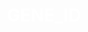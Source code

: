 # GENE_ID
<!DOCTYPE html>
<html>
    <style>

        body{
            background-color:rgb(87, 76, 76);
        }

        header{
         background-color:rgb(84, 146, 117);;
         border-radius: 30px;
         border: 3px solid white;
        }
        h1{
         color: white;
         text-align: center;
         cursor: pointer;
        }
        .cript{
            background: url(dna-gif.gif);
            background-size: 300px;
            border: 4px solid white;
            border-radius: 30px
        }
        .late{
            position:auto;
            top: 30%;
            background: url(rna2-gif.gif);
            background-size: 300px;
            border: 4px solid white;
            border-radius: 30px;

        }
        .speed_motion{
            background-color:black;
            padding:10px;
            border-radius: 30px;
            border: 3px solid white;
        }
        p{
            color: white;
        }
        .tes{
            border:3px solid black;
            border-radius: 15px;
        }
        button{
            cursor: pointer;
            margin-top: 10px;
            padding:5px;
            border-radius: 30px;
            background-color: blue;
            color: cornsilk;
            border: 3px solid white;
        }
        .trn-1{
            background-color: white;
        }
        .tein{
            background: url(protein-gif.gif);
            background-size: 300px;
            border: 4px solid white;
            border-radius: 30px;
        }
        .exp-lain{
            background-color: black;
            position: absolute;
            left:40%;
            top:40%;
            padding: 20px;
            border-radius: 30px;
            visibility: hidden;
            border: 3px solid white;
        }
        .exp-lain.show{
            visibility: visible;
        }
        .err-or{
            color:white;
            background-color: red;
            padding:20px;
            width: 600;
            position: absolute;
            border-radius: 30px;
        }
       
        
       

    </style>
    <body>
        <header>
            <h1 onclick='express()'>bio: Gene Expression(click)</h1>
            
        </header>
        <p></p>
        
        <div class = 'cript'>
            <p class='speed_motion' onclick = 'motion()'>TRANSCRIPTION</p><br>
            <textarea cols ="60" rows ="5" class = "tes" id = "txt_1" placeholder="Type for transcription....."></textarea><br>
            <button onclick = "dna()">Transcribe DNA</button><br>
            <P id ="new"></P>
            <div class = "trn-1" id ="te_2">

            </div>
            
        </div>
        <p></p>

        <div class = 'late'>
            <p class='speed_motion' onclick = 'motion()'>TRANSLATION</p><br>
            <textarea cols ="60" rows ="5" class = "tes" id = "txt_2" placeholder="Type for translation....."></textarea><br>
            <button onclick = "rna()">Translate RNA</button><br>
            <P id ="new"></P>
            <div class = "trn-1" id ="te_3">

            </div>
            
        </div>
        <p></p>

        <div class = 'tein'>
            <p class='speed_motion' onclick = 'motion()'>PROTEIN</p><br>
            <textarea cols ="60" rows ="5" class = "tes" id = "txt_3" placeholder="Type to get amino-acids....."></textarea><br>
            <button onclick = "tna()">Get Protein</button><br>
            <P id ="new"></P>
            <div class = "trn-1" id ="te_4">

            </div>
            
        </div>

        <div class="exp-lain" id="exp_lain">
            <p>For DNA </p>
            <p> A (Adenine(purine)) converts to T (thymine(pyrimidine))-----Vice Versa </p>
            <p> G (Guanine(purine)) converts to C (Cytosine(pyrimidine)) ----- Vice Versa </p>

            <p>For RNA </p>
            <p> A (Adenine(purine)) converts to U (Uracil(pyrimidine))-----Vice Versa </p>
            <p> G (Guanine(purine)) converts to C (Cytosine(pyrimidine)) ----- Vice Versa </p>
            <p> T (Thymine(pyrimidine)) converts to A (Adenine(purine))</p>

            <p>For Protein: the translated RNA creates the protein</p>
 
        </div>

        <div class="err-rr" id="error"></div>
        
        <script>
            function explaination(){
                var explain = document.getElementById("exp_lain")
                explain.classList.toggle("show")
            }


            function dna(){
                explaination()
                var tra = document.getElementById("txt_1").value;
                var ans_2 = document.getElementById("te_2")
                new_gene = ""
                
                for( i of tra){
                    if (i == 'A'){
                        new_gene += 'T'
                    };
                    
                    if(i == 'T'){
                        new_gene += 'A'
                    }
                    if(i == 'C'){
                        new_gene += 'G'
                    }
                    if(i == 'G'){
                        new_gene+= 'C'
                    }
                    else{
                        
                    }
                ans_2.innerHTML = new_gene
                } 
            }
             
            
            function rna(){
                explaination()
                var tra_2 = document.getElementById("txt_2").value;
                var ans_3 = document.getElementById("te_3")
                new_gene_2 = ""
                
                for( i of tra_2){
                    if (i == 'A'){
                        new_gene_2 += 'U'
                    }
                    if(i == 'T'){
                        new_gene_2 += 'A'
                    }
                    if(i == 'C'){
                        new_gene_2 += 'G'
                    }
                    if(i == 'G'){
                        new_gene_2+= 'C'
                    }
                    if(i == 'U'){
                        new_gene_2+= 'A'
                    }
                    
                    else{
                        
                    }
                ans_3.innerHTML = new_gene_2
                }
            }

            function tna(){
                explaination()
                var tra_3 = document.getElementById("txt_3").value;
                var ans_4 = document.getElementById("te_4")
                var list_gene =[]
                var protein = []
                var new_gene_3 = ""

                for(i of tra_3){
                    new_gene_3 += i
                    if(new_gene_3.length == 3){
                        list_gene.push(new_gene_3)
                        new_gene_3 = ""
                    }
                }
                console.log(list_gene)

                for(k of list_gene){
                    if (k.includes('UUU') || k.includes('UUC')){
                        protein.push('Phenylalanine')
                    }
                    
                    if(k.includes('UUA') ||k.includes('UUG') || k.includes('CUU') || k.includes('CUC')||k.includes('CUA')||k.includes('CUG')){
                        protein.push('Leucine')
                    }
                    if(k.includes('AUU') ||k.includes('AUC') || k.includes('AUA')){
                        protein.push('Isoleucine')
                    }
                    if (k.includes('AUG')){
                        protein.push('Methionine(start)')
                    }
                    if(k.includes('GUU') ||k.includes('GUC') || k.includes('GUA') || k.includes('GUG')){
                        protein.push('Valine')
                    }
                    if(k.includes('UCU') ||k.includes('UCC') || k.includes('UCA') || k.includes('UCG') || k.includes('AGU') || k.includes('AGC')){
                        protein.push('Serine')
                    }
                    if(k.includes('CCU') ||k.includes('CCC') || k.includes('CCA') || k.includes('CCG')){
                        protein.push('Proline')
                    }
                    if(k.includes('ACU') ||k.includes('ACC') || k.includes('ACA') || k.includes('ACG')){
                        protein.push('Threonine')
                    }
                    if(k.includes('GCU') ||k.includes('GCC') || k.includes('GCA') || k.includes('GCG')){
                        protein.push('Alanine')
                    }
                    if(k.includes('UAU') ||k.includes('UAC')){
                        protein.push('Tyrosine')
                    }
                    if(k.includes('UAA') ||k.includes('UAG') || k.includes('UGA')){
                        protein.push('Stop')
                    }
                    if(k.includes('CAU') ||k.includes('CAC')){
                        protein.push('Histidine')
                    }
                    if(k.includes('CAA') ||k.includes('CAG')){
                        protein.push('Glutamine')
                    }
                    if(k.includes('AAU') ||k.includes('AAC')){
                        protein.push('Asparagine')
                    }
                    if(k.includes('AAA') ||k.includes('AAG')){
                        protein.push('Lysine')
                    }

                    if(k.includes('GAU') ||k.includes('GAC')){
                        protein.push('Aspartic Acid')
                    }
                    if(k.includes('GAA') ||k.includes('GAG')){
                        protein.push('Glumatic Acid')
                    }
                    if(k.includes('UGU') ||k.includes('UGC')){
                        protein.push('Cysteine')
                    }
                    if(k.includes('UGG')){
                        protein.push('Tryptophan')
                    }
                    if(k.includes('CGU') ||k.includes('CGC') || k.includes('CGA') || k.includes('CGG')||k.includes('AGA')||k.includes('AGG')){
                        protein.push('Arginine')
                    }
                    if(k.includes('GGU') ||k.includes('GGC') || k.includes('GGA') || k.includes('GGG')){
                        protein.push('Glycine')
                    }
                    
                       
                }
                
                ans_4.innerHTML = protein
            }
//EXPRESS ALL GENES
            function express(){

                explaination()
                var tra = document.getElementById("txt_1").value;
                var ans_2 = document.getElementById("te_2")
                new_gene = ""
                
                for( i of tra){
                    if (i == 'A'){
                        new_gene += 'T'
                    };
                    
                    if(i == 'T'){
                        new_gene += 'A'
                    }
                    if(i == 'C'){
                        new_gene += 'G'
                    }
                    if(i == 'G'){
                        new_gene+= 'C'
                    }
                    else{
                        
                    }
                ans_2.innerHTML = new_gene
                } 
                var tra_2 = document.getElementById("txt_2").value = new_gene;
                var ans_3 = document.getElementById("te_3")
                new_gene_2 = ""
                
                for( i of tra_2){
                    if (i == 'A'){
                        new_gene_2 += 'U'
                    }
                    if(i == 'T'){
                        new_gene_2 += 'A'
                    }
                    if(i == 'C'){
                        new_gene_2 += 'G'
                    }
                    if(i == 'G'){
                        new_gene_2+= 'C'
                    }
                    if(i == 'U'){
                        new_gene_2+= 'A'
                    }
                    
                    else{
                        
                    }
                ans_3.innerHTML = new_gene_2
                }
                var tra_3 = document.getElementById("txt_3").value = new_gene_2;
                var ans_4 = document.getElementById("te_4")
                var list_gene =[]
                var protein = []
                var new_gene_3 = ""

                for(i of tra_3){
                    new_gene_3 += i
                    if(new_gene_3.length == 3){
                        list_gene.push(new_gene_3)
                        new_gene_3 = ""
                    }
                }
                console.log(list_gene)

                for(k of list_gene){
                    if (k.includes('UUU') || k.includes('UUC')){
                        protein.push('Phenylalanine')
                    }
                    
                    if(k.includes('UUA') ||k.includes('UUG') || k.includes('CUU') || k.includes('CUC')||k.includes('CUA')||k.includes('CUG')){
                        protein.push('Leucine')
                    }
                    if(k.includes('AUU') ||k.includes('AUC') || k.includes('AUA')){
                        protein.push('Isoleucine')
                    }
                    if (k.includes('AUG')){
                        protein.push('Methionine(start)')
                    }
                    if(k.includes('GUU') ||k.includes('GUC') || k.includes('GUA') || k.includes('GUG')){
                        protein.push('Valine')
                    }
                    if(k.includes('UCU') ||k.includes('UCC') || k.includes('UCA') || k.includes('UCG') || k.includes('AGU') || k.includes('AGC')){
                        protein.push('Serine')
                    }
                    if(k.includes('CCU') ||k.includes('CCC') || k.includes('CCA') || k.includes('CCG')){
                        protein.push('Proline')
                    }
                    if(k.includes('ACU') ||k.includes('ACC') || k.includes('ACA') || k.includes('ACG')){
                        protein.push('Threonine')
                    }
                    if(k.includes('GCU') ||k.includes('GCC') || k.includes('GCA') || k.includes('GCG')){
                        protein.push('Alanine')
                    }
                    if(k.includes('UAU') ||k.includes('UAC')){
                        protein.push('Tyrosine')
                    }
                    if(k.includes('UAA') ||k.includes('UAG') || k.includes('UGA')){
                        protein.push('Stop')
                    }
                    if(k.includes('CAU') ||k.includes('CAC')){
                        protein.push('Histidine')
                    }
                    if(k.includes('CAA') ||k.includes('CAG')){
                        protein.push('Glutamine')
                    }
                    if(k.includes('AAU') ||k.includes('AAC')){
                        protein.push('Asparagine')
                    }
                    if(k.includes('AAA') ||k.includes('AAG')){
                        protein.push('Lysine')
                    }

                    if(k.includes('GAU') ||k.includes('GAC')){
                        protein.push('Aspartic Acid')
                    }
                    if(k.includes('GAA') ||k.includes('GAG')){
                        protein.push('Glumatic Acid')
                    }
                    if(k.includes('UGU') ||k.includes('UGC')){
                        protein.push('Cysteine')
                    }
                    if(k.includes('UGG')){
                        protein.push('Tryptophan')
                    }
                    if(k.includes('CGU') ||k.includes('CGC') || k.includes('CGA') || k.includes('CGG')||k.includes('AGA')||k.includes('AGG')){
                        protein.push('Arginine')
                    }
                    if(k.includes('GGU') ||k.includes('GGC') || k.includes('GGA') || k.includes('GGG')){
                        protein.push('Glycine')
                    }
                    ans_4.innerHTML = protein
                       
                }
            

// detecting error
            var tra_J = document.getElementById("txt_1").value;
            var get_error = document.getElementById("error")
            var create_p = document.createElement("p");
            create_p.classList.add("err-or")
            var len = tra_J.length;
            var text_error = "Mutation detected(insertion or deletion), potential cancer or sickle cell imminent"
            if(len % 3 == 0){
                console.log('ok')
            }
            else{
               create_p.innerHTML = text_error
               get_error.append(create_p)
               console.log('error, mutation detected')
            }
            console.log(len)

        }



            
               

            
        </script>
    </body>
</html>
